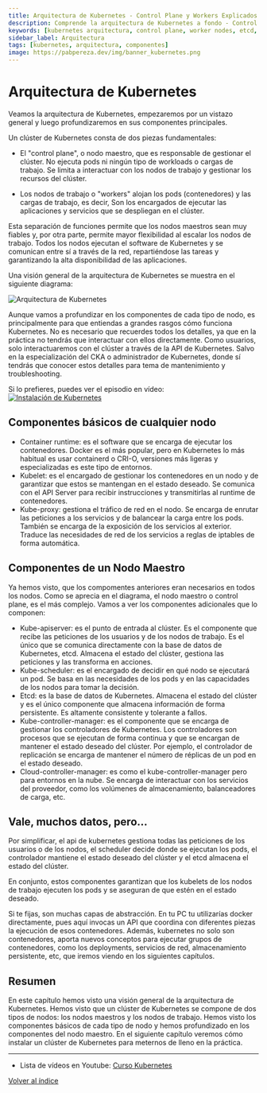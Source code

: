 ```yaml
---
title: Arquitectura de Kubernetes - Control Plane y Workers Explicados
description: Comprende la arquitectura de Kubernetes a fondo - Control Plane, nodos worker, etcd, API server y todos los componentes esenciales con diagramas claros.
keywords: [kubernetes arquitectura, control plane, worker nodes, etcd, api server, scheduler, kubelet, componentes kubernetes, cluster]
sidebar_label: Arquitectura 
tags: [kubernetes, arquitectura, componentes]
image: https://pabpereza.dev/img/banner_kubernetes.png
---
```


# Arquitectura de Kubernetes
Veamos la arquitectura de Kubernetes, empezaremos por un vistazo general y luego profundizaremos en sus componentes principales. 

Un clúster de Kubernetes consta de dos piezas fundamentales:
* El "control plane", o nodo maestro, que es responsable de gestionar el clúster. No ejecuta pods ni ningún tipo de workloads o cargas de trabajo. Se limita a interactuar con los nodos de trabajo y gestionar los recursos del clúster.

* Los nodos de trabajo o "workers" alojan los pods (contenedores) y las cargas de trabajo, es decir, Son los encargados de ejecutar las aplicaciones y servicios que se despliegan en el clúster.

Esta separación de funciones permite que los nodos maestros sean muy fiables y, por otra parte, permite mayor flexibilidad al escalar los nodos de trabajo. Todos los nodos ejecutan el software de Kubernetes y se comunican entre sí a través de la red, repartiéndose las tareas y garantizando la alta disponibilidad de las aplicaciones.

Una visión general de la arquitectura de Kubernetes se muestra en el siguiente diagrama:

![Arquitectura de Kubernetes](./diagramas/arquitectura.drawio.svg)

Aunque vamos a profundizar en los componentes de cada tipo de nodo, es principalmente para que entiendas a grandes rasgos cómo funciona Kubernetes. No es necesario que recuerdes todos los detalles, ya que en la práctica no tendrás que interactuar con ellos directamente. Como usuarios, solo interactuaremos con el clúster a través de la API de Kubernetes. Salvo en la especialización del CKA o administrador de Kubernetes, donde sí tendrás que conocer estos detalles para tema de mantenimiento y troubleshooting.

Si lo prefieres, puedes ver el episodio en vídeo: 
[![Instalación de Kubernetes](https://img.youtube.com/vi/8q5txsy3PAE/maxresdefault.jpg)](https://youtu.be/8q5txsy3PAE)




## Componentes básicos de cualquier nodo 
 - Container runtime: es el software que se encarga de ejecutar los contenedores. Docker es el más popular, pero en Kubernetes lo más habitual es usar containerd o CRI-O, versiones más ligeras y especializadas es este tipo de entornos.
 - Kubelet: es el encargado de gestionar  los contenedores en un nodo y de garantizar que estos se mantengan en el estado deseado. Se comunica con el API Server para recibir instrucciones y transmitirlas al runtime de contenedores.
 - Kube-proxy: gestiona el tráfico de red en el nodo. Se encarga de enrutar las peticiones a los servicios y de balancear la carga entre los pods. También se encarga de la exposición de los servicios al exterior. Traduce las necesidades de red de los servicios a reglas de iptables de forma automática.


## Componentes de un Nodo Maestro
Ya hemos visto, que los compomentes anteriores eran necesarios en todos los nodos. Como se aprecia en el diagrama, el nodo maestro o control plane, es el más complejo. Vamos a ver los componentes adicionales que lo componen:
- Kube-apiserver: es el punto de entrada al clúster. Es el componente que recibe las peticiones de los usuarios y de los nodos de trabajo. Es el único que se comunica directamente con la base de datos de Kubernetes, etcd. Almacena el estado del clúster, gestiona las peticiones y las transforma en acciones. 
- Kube-scheduler: es el encargado de decidir en qué nodo se ejecutará un pod. Se basa en las necesidades de los pods y en las capacidades de los nodos para tomar la decisión.
- Etcd: es la base de datos de Kubernetes. Almacena el estado del clúster y es el único componente que almacena información de forma persistente. Es altamente consistente y tolerante a fallos.
- Kube-controller-manager: es el componente que se encarga de gestionar los controladores de Kubernetes. Los controladores son procesos que se ejecutan de forma continua y que se encargan de mantener el estado deseado del clúster. Por ejemplo, el controlador de replicación se encarga de mantener el número de réplicas de un pod en el estado deseado.
- Cloud-controller-manager: es como el kube-controller-manager pero para entornos en la nube. Se encarga de interactuar con los servicios del proveedor, como los volúmenes de almacenamiento, balanceadores de carga, etc.

## Vale, muchos datos, pero...
Por simplificar, el api de kubernetes gestiona todas las peticiones de los usuarios o de los nodos, el scheduler decide donde se ejecutan los pods, el controlador mantiene el estado deseado del clúster y el etcd almacena el estado del clúster.

En conjunto, estos componentes garantizan que los kubelets de los nodos de trabajo ejecuten los pods y se aseguran de que estén en el estado deseado.

Si te fijas, son muchas capas de abstracción. En tu PC tu utilizarías docker directamente, pues aquí invocas un API que coordina con diferentes piezas la ejecución de esos contenedores. Además, kubernetes no solo son contenedores, aporta nuevos conceptos para ejecutar grupos de contenedores, como los deployments, servicios de red, almacenamiento persistente, etc, que iremos viendo en los siguientes capítulos.

## Resumen
En este capítulo hemos visto una visión general de la arquitectura de Kubernetes. Hemos visto que un clúster de Kubernetes se compone de dos tipos de nodos: los nodos maestros y los nodos de trabajo. Hemos visto los componentes básicos de cada tipo de nodo y hemos profundizado en los componentes del nodo maestro. En el siguiente capítulo veremos cómo instalar un clúster de Kubernetes para meternos de lleno en la práctica.


---
* Lista de vídeos en Youtube: [Curso Kubernetes](https://www.youtube.com/playlist?list=PLQhxXeq1oc2k9MFcKxqXy5GV4yy7wqSma)

[Volver al índice](README.md#índice)